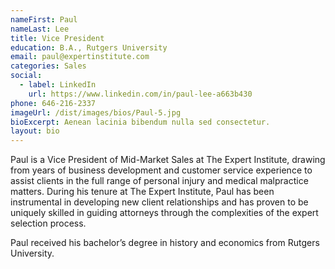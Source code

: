 ```yaml
---
nameFirst: Paul
nameLast: Lee
title: Vice President
education: B.A., Rutgers University
email: paul@expertinstitute.com
categories: Sales
social:
  - label: LinkedIn
    url: https://www.linkedin.com/in/paul-lee-a663b430
phone: 646-216-2337
imageUrl: /dist/images/bios/Paul-5.jpg
bioExcerpt: Aenean lacinia bibendum nulla sed consectetur.
layout: bio
---
```


<p>Paul is a Vice President of Mid-Market Sales at The Expert Institute, drawing from years of business development and customer service experience to assist clients in the full range of personal injury and medical malpractice matters. During his tenure at The Expert Institute, Paul has been instrumental in developing new client relationships and has proven to be uniquely skilled in guiding attorneys through the complexities of the expert selection process.</p>

<p>Paul received his bachelor’s degree in history and economics from Rutgers University.</p>